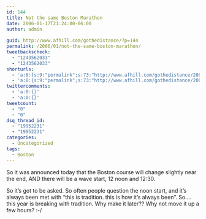 ```yaml
---
id: 144
title: Not the same Boston Marathon
date: 2006-01-17T21:24:00-06:00
author: admin
  
guid: http://www.afhill.com/gothedistance/?p=144
permalink: /2006/01/not-the-same-boston-marathon/
tweetbackscheck:
  - "1243562033"
  - "1243562033"
shorturls:
  - 'a:8:{s:9:"permalink";s:73:"http://www.afhill.com/gothedistance/2006/01/not-the-same-boston-marathon/";s:7:"tinyurl";s:25:"http://tinyurl.com/bysmga";s:4:"isgd";s:17:"http://is.gd/h9WT";s:5:"bitly";s:18:"http://bit.ly/CpbV";s:5:"snipr";s:22:"http://snipr.com/ap0kb";s:5:"snurl";s:22:"http://snurl.com/ap0kb";s:7:"snipurl";s:24:"http://snipurl.com/ap0kb";s:4:"trim";s:17:"http://tr.im/cjox";}'
  - 'a:8:{s:9:"permalink";s:73:"http://www.afhill.com/gothedistance/2006/01/not-the-same-boston-marathon/";s:7:"tinyurl";s:25:"http://tinyurl.com/bysmga";s:4:"isgd";s:17:"http://is.gd/h9WT";s:5:"bitly";s:18:"http://bit.ly/CpbV";s:5:"snipr";s:22:"http://snipr.com/ap0kb";s:5:"snurl";s:22:"http://snurl.com/ap0kb";s:7:"snipurl";s:24:"http://snipurl.com/ap0kb";s:4:"trim";s:17:"http://tr.im/cjox";}'
twittercomments:
  - 'a:0:{}'
  - 'a:0:{}'
tweetcount:
  - "0"
  - "0"
dsq_thread_id:
  - "19952231"
  - "19952231"
categories:
  - Uncategorized
tags:
  - Boston
---
```

So it was announced today that the Boston course will change slightly near the end, AND there will be a wave start, 12 noon and 12:30.

So it&#8217;s got to be asked. So often people question the noon start, and it&#8217;s always been met with &#8220;this is tradition. this is how it&#8217;s always been&#8221;. So&#8230;. this year is breaking with tradition. Why make it later?? Why not move it up a few hours? :-/